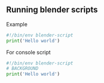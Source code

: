 ## Running blender scripts

Example

```python
#!/bin/env blender-script
print('Hello world')
```

For console script

```python
#!/bin/env blender-script
# BACKGROUND
print('Hello world')
```

